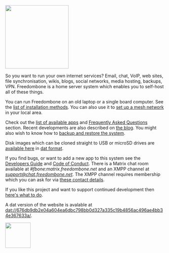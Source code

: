 <img src="https://code.freedombone.net/bashrc/freedombone/raw/master/img/logo.png?raw=true" width=200/>

So you want to run your own internet services? Email, chat, VoIP, web sites, file synchronisation, wikis, blogs, social networks, media hosting, backups, VPN. Freedombone is a home server system which enables you to self-host all of these things.

You can run Freedombone on an old laptop or a single board computer. See the [list of installation methods](https://freedombone.net/installmethods.html). You can also use it to [set up a mesh network](https://freedombone.net/mesh.html) in your local area.

Check out the [list of available apps](https://freedombone.net/apps.html) and [Frequently Asked Questions](https://freedombone.net/faq.html) section. Recent developments are also described on [the blog](https://blog.freedombone.net/tag/freedombone). You might also wish to know how to [backup and restore the system](https://freedombone.net/backups.html).

Disk images which can be cloned straight to USB or microSD drives are [available here](https://freedombone.net/downloads/images.txt) in [dat format](https://datproject.org).

If you find bugs, or want to add a new app to this system see the [Developers Guide](https://freedombone.net/devguide.html) and [Code of Conduct](https://freedombone.net/codeofconduct.html). There is a Matrix chat room available at *#fbone:matrix.freedombone.net* and an XMPP channel at *support@chat.freedombone.net*. The XMPP channel requires membership which you can ask for via [these contact details](https://freedombone.net/support.html).

If you like this project and want to support continued development then [here's what to do](https://freedombone.net/support.html).

A dat version of the website is avalable at [dat://676db9db2e04a604ea6dbc798bb0d327a335c19b4856ac496ae4bb34e367633a/](dat://676db9db2e04a604ea6dbc798bb0d327a335c19b4856ac496ae4bb34e367633a/).

<a href="https://code.freedombone.net/bashrc/freedombone/raw/stretch/website/EN/fdl-1.3.txt"><img src="https://code.freedombone.net/bashrc/freedombone/raw/master/img/gfdl.png?raw=true" width=80/></a>
